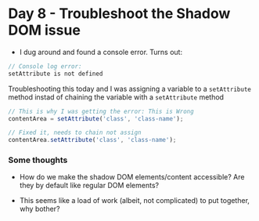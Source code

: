 # Day 8 - Troubleshoot the Shadow DOM issue

- I dug around and found a console error. Turns out:

```js
// Console log error:
setAttribute is not defined
```

Troubleshooting this today and I was assigning a variable to a `setAttribute` method instad of chaining the variable with a `setAttribute` method

```js
// This is why I was getting the error: This is Wrong
contentArea = setAttribute('class', 'class-name');

// Fixed it, needs to chain not assign
contentArea.setAttribute('class', 'class-name');
```

### Some thoughts

- How do we make the shadow DOM elements/content accessible? Are they by default like regular DOM elements? 

- This seems like a load of work (albeit, not complicated) to put together, why bother? 